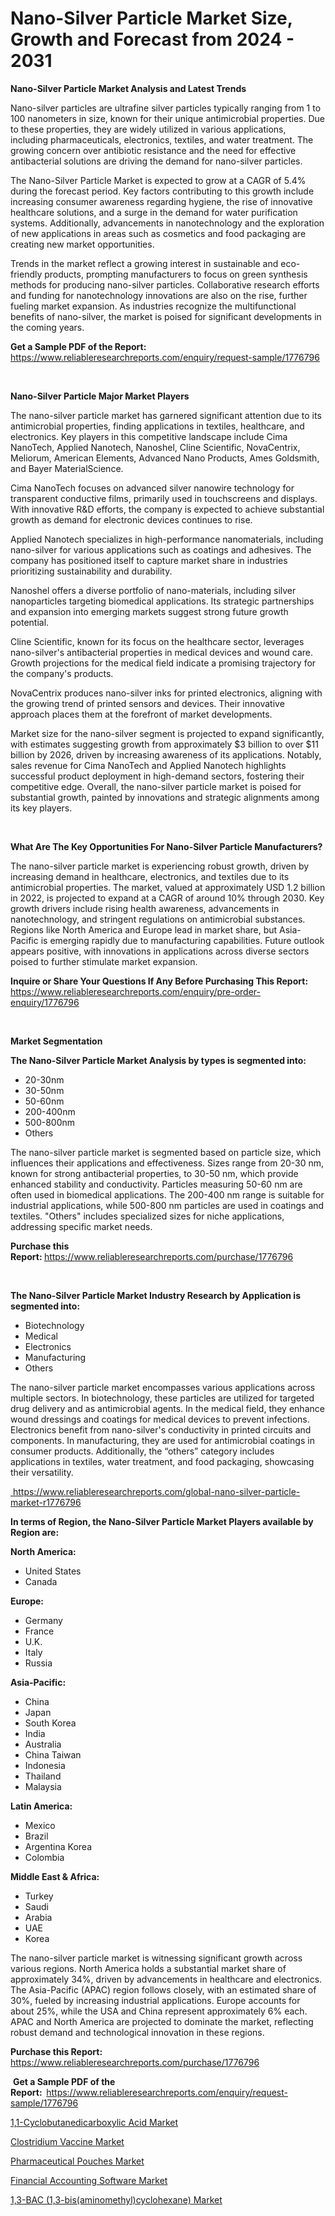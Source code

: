 <p><h1>Nano-Silver Particle Market Size, Growth and Forecast from 2024 - 2031</h1></p><p><strong>Nano-Silver Particle Market Analysis and Latest Trends</strong></p>
<p><p>Nano-silver particles are ultrafine silver particles typically ranging from 1 to 100 nanometers in size, known for their unique antimicrobial properties. Due to these properties, they are widely utilized in various applications, including pharmaceuticals, electronics, textiles, and water treatment. The growing concern over antibiotic resistance and the need for effective antibacterial solutions are driving the demand for nano-silver particles.</p><p>The Nano-Silver Particle Market is expected to grow at a CAGR of 5.4% during the forecast period. Key factors contributing to this growth include increasing consumer awareness regarding hygiene, the rise of innovative healthcare solutions, and a surge in the demand for water purification systems. Additionally, advancements in nanotechnology and the exploration of new applications in areas such as cosmetics and food packaging are creating new market opportunities.</p><p>Trends in the market reflect a growing interest in sustainable and eco-friendly products, prompting manufacturers to focus on green synthesis methods for producing nano-silver particles. Collaborative research efforts and funding for nanotechnology innovations are also on the rise, further fueling market expansion. As industries recognize the multifunctional benefits of nano-silver, the market is poised for significant developments in the coming years.</p></p>
<p><strong>Get a Sample PDF of the Report:&nbsp;</strong> <a href="https://www.reliableresearchreports.com/enquiry/request-sample/1776796?utm_campaign=24&utm_medium=2&utm_source=Github&utm_content=ia&utm_term=20122024&utm_id=nano-silver-particle">https://www.reliableresearchreports.com/enquiry/request-sample/1776796</a></p>
<p>&nbsp;</p>
<p><strong>Nano-Silver Particle Major Market Players</strong></p>
<p><p>The nano-silver particle market has garnered significant attention due to its antimicrobial properties, finding applications in textiles, healthcare, and electronics. Key players in this competitive landscape include Cima NanoTech, Applied Nanotech, Nanoshel, Cline Scientific, NovaCentrix, Meliorum, American Elements, Advanced Nano Products, Ames Goldsmith, and Bayer MaterialScience.</p><p>Cima NanoTech focuses on advanced silver nanowire technology for transparent conductive films, primarily used in touchscreens and displays. With innovative R&D efforts, the company is expected to achieve substantial growth as demand for electronic devices continues to rise. </p><p>Applied Nanotech specializes in high-performance nanomaterials, including nano-silver for various applications such as coatings and adhesives. The company has positioned itself to capture market share in industries prioritizing sustainability and durability. </p><p>Nanoshel offers a diverse portfolio of nano-materials, including silver nanoparticles targeting biomedical applications. Its strategic partnerships and expansion into emerging markets suggest strong future growth potential.</p><p>Cline Scientific, known for its focus on the healthcare sector, leverages nano-silver's antibacterial properties in medical devices and wound care. Growth projections for the medical field indicate a promising trajectory for the company's products.</p><p>NovaCentrix produces nano-silver inks for printed electronics, aligning with the growing trend of printed sensors and devices. Their innovative approach places them at the forefront of market developments.</p><p>Market size for the nano-silver segment is projected to expand significantly, with estimates suggesting growth from approximately $3 billion to over $11 billion by 2026, driven by increasing awareness of its applications. Notably, sales revenue for Cima NanoTech and Applied Nanotech highlights successful product deployment in high-demand sectors, fostering their competitive edge. Overall, the nano-silver particle market is poised for substantial growth, painted by innovations and strategic alignments among its key players.</p></p>
<p>&nbsp;</p>
<p><strong>What Are The Key Opportunities For Nano-Silver Particle Manufacturers?</strong></p>
<p><p>The nano-silver particle market is experiencing robust growth, driven by increasing demand in healthcare, electronics, and textiles due to its antimicrobial properties. The market, valued at approximately USD 1.2 billion in 2022, is projected to expand at a CAGR of around 10% through 2030. Key growth drivers include rising health awareness, advancements in nanotechnology, and stringent regulations on antimicrobial substances. Regions like North America and Europe lead in market share, but Asia-Pacific is emerging rapidly due to manufacturing capabilities. Future outlook appears positive, with innovations in applications across diverse sectors poised to further stimulate market expansion.</p></p>
<p><strong>Inquire or Share Your Questions If Any Before Purchasing This Report:</strong> <a href="https://www.reliableresearchreports.com/enquiry/pre-order-enquiry/1776796?utm_campaign=24&utm_medium=2&utm_source=Github&utm_content=ia&utm_term=20122024&utm_id=nano-silver-particle">https://www.reliableresearchreports.com/enquiry/pre-order-enquiry/1776796</a></p>
<p>&nbsp;</p>
<p><strong>Market Segmentation</strong></p>
<p><strong>The Nano-Silver Particle Market Analysis by types is segmented into:</strong></p>
<p><ul><li>20-30nm</li><li>30-50nm</li><li>50-60nm</li><li>200-400nm</li><li>500-800nm</li><li>Others</li></ul></p>
<p><p>The nano-silver particle market is segmented based on particle size, which influences their applications and effectiveness. Sizes range from 20-30 nm, known for strong antibacterial properties, to 30-50 nm, which provide enhanced stability and conductivity. Particles measuring 50-60 nm are often used in biomedical applications. The 200-400 nm range is suitable for industrial applications, while 500-800 nm particles are used in coatings and textiles. "Others" includes specialized sizes for niche applications, addressing specific market needs.</p></p>
<p><strong>Purchase this Report:&nbsp;</strong><a href="https://www.reliableresearchreports.com/purchase/1776796?utm_campaign=24&utm_medium=2&utm_source=Github&utm_content=ia&utm_term=20122024&utm_id=nano-silver-particle">https://www.reliableresearchreports.com/purchase/1776796</a></p>
<p>&nbsp;</p>
<p><strong>The Nano-Silver Particle Market Industry Research by Application is segmented into:</strong></p>
<p><ul><li>Biotechnology</li><li>Medical</li><li>Electronics</li><li>Manufacturing</li><li>Others</li></ul></p>
<p><p>The nano-silver particle market encompasses various applications across multiple sectors. In biotechnology, these particles are utilized for targeted drug delivery and as antimicrobial agents. In the medical field, they enhance wound dressings and coatings for medical devices to prevent infections. Electronics benefit from nano-silver's conductivity in printed circuits and components. In manufacturing, they are used for antimicrobial coatings in consumer products. Additionally, the “others” category includes applications in textiles, water treatment, and food packaging, showcasing their versatility.</p></p>
<p><a href="https://www.reliableresearchreports.com/global-nano-silver-particle-market-r1776796?utm_campaign=24&utm_medium=2&utm_source=Github&utm_content=ia&utm_term=20122024&utm_id=nano-silver-particle">&nbsp;https://www.reliableresearchreports.com/global-nano-silver-particle-market-r1776796</a></p>
<p><strong>In terms of Region, the Nano-Silver Particle Market Players available by Region are:</strong></p>
<p>
    <p> <strong> North America: </strong>
        <ul>
            <li>United States</li>
            <li>Canada</li>
        </ul>
        </p> 
    <p> <strong> Europe: </strong>
        <ul>
            <li>Germany</li>
            <li>France</li>
            <li>U.K.</li>
            <li>Italy</li>
            <li>Russia</li>
        </ul>
        </p> 
    <p> <strong> Asia-Pacific: </strong>
        <ul>
            <li>China</li>
            <li>Japan</li>
            <li>South Korea</li>
            <li>India</li>
            <li>Australia</li>
            <li>China Taiwan</li>
            <li>Indonesia</li>
            <li>Thailand</li>
            <li>Malaysia</li>
        </ul>
        </p> 
    <p> <strong> Latin America: </strong>
        <ul>
            <li>Mexico</li>
            <li>Brazil</li>
            <li>Argentina Korea</li>
            <li>Colombia</li>
        </ul>
        </p> 
    <p> <strong> Middle East & Africa: </strong>
        <ul>
            <li>Turkey</li>
            <li>Saudi</li>
            <li>Arabia</li>
            <li>UAE</li>
            <li>Korea</li>
        </ul>
    </p>
    </p>
<p><p>The nano-silver particle market is witnessing significant growth across various regions. North America holds a substantial market share of approximately 34%, driven by advancements in healthcare and electronics. The Asia-Pacific (APAC) region follows closely, with an estimated share of 30%, fueled by increasing industrial applications. Europe accounts for about 25%, while the USA and China represent approximately 6% each. APAC and North America are projected to dominate the market, reflecting robust demand and technological innovation in these regions.</p></p>
<p><strong>Purchase this Report: </strong><a href="https://www.reliableresearchreports.com/purchase/1776796?utm_campaign=24&utm_medium=2&utm_source=Github&utm_content=ia&utm_term=20122024&utm_id=nano-silver-particle">https://www.reliableresearchreports.com/purchase/1776796</a></p>
<p>&nbsp;<strong>Get a Sample PDF of the Report:&nbsp;&nbsp;</strong><a href="https://www.reliableresearchreports.com/enquiry/request-sample/1776796?utm_campaign=24&utm_medium=2&utm_source=Github&utm_content=ia&utm_term=20122024&utm_id=nano-silver-particle">https://www.reliableresearchreports.com/enquiry/request-sample/1776796</a></p>
<p><strong></strong></p>
<p><p><a href="https://github.com/klindsey95/Market-Research-Report-List-1/blob/main/11-cyclobutanedicarboxylic-acid-market.md?utm_campaign=24&utm_medium=2&utm_source=Github&utm_content=ia&utm_term=20122024&utm_id=nano-silver-particle">1,1-Cyclobutanedicarboxylic Acid Market</a></p><p><a href="https://www.linkedin.com/pulse/revenue-forecast-clostridium-vaccine-industry-89-cagr-from-il5de?utm_campaign=24&utm_medium=2&utm_source=Github&utm_content=ia&utm_term=20122024&utm_id=nano-silver-particle">Clostridium Vaccine Market</a></p><p><a href="https://www.linkedin.com/pulse/exploring-growth-opportunities-pharmaceutical-pouches-market-oqpce?utm_campaign=24&utm_medium=2&utm_source=Github&utm_content=ia&utm_term=20122024&utm_id=nano-silver-particle">Pharmaceutical Pouches Market</a></p><p><a href="https://www.linkedin.com/pulse/comprehensive-report-financial-accounting-software-market-size-r6ppe?utm_campaign=24&utm_medium=2&utm_source=Github&utm_content=ia&utm_term=20122024&utm_id=nano-silver-particle">Financial Accounting Software Market</a></p><p><a href="https://github.com/delindacallegari68/Market-Research-Report-List-1/blob/main/13-bac-13-bisaminomethylcyclohexane-market.md?utm_campaign=24&utm_medium=2&utm_source=Github&utm_content=ia&utm_term=20122024&utm_id=nano-silver-particle">1,3-BAC (1,3-bis(aminomethyl)cyclohexane) Market</a></p></p>